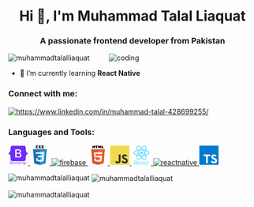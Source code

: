 <h1 align="center">Hi 👋, I'm Muhammad Talal Liaquat</h1>
<h3 align="center">A passionate frontend developer from Pakistan</h3>
<img align="right" alt="coding" width="300" src="https://agencypartner.com/wp-content/uploads/2022/05/91382-web-development.gif">

<p align="left"> <img src="https://komarev.com/ghpvc/?username=muhammadtalalliaquat&label=Profile%20views&color=0e75b6&style=flat" alt="muhammadtalalliaquat" /> </p>

- 🌱 I’m currently learning **React Native**

<h3 align="left">Connect with me:</h3>
<p align="left">
<a href="https://linkedin.com/in/https://www.linkedin.com/in/muhammad-talal-428699255/" target="blank"><img align="center" src="https://raw.githubusercontent.com/rahuldkjain/github-profile-readme-generator/master/src/images/icons/Social/linked-in-alt.svg" alt="https://www.linkedin.com/in/muhammad-talal-428699255/" height="30" width="40" /></a>
</p>

<h3 align="left">Languages and Tools:</h3>
<p align="left"> <a href="https://getbootstrap.com" target="_blank" rel="noreferrer"> <img src="https://raw.githubusercontent.com/devicons/devicon/master/icons/bootstrap/bootstrap-plain-wordmark.svg" alt="bootstrap" width="40" height="40"/> </a> <a href="https://www.w3schools.com/css/" target="_blank" rel="noreferrer"> <img src="https://raw.githubusercontent.com/devicons/devicon/master/icons/css3/css3-original-wordmark.svg" alt="css3" width="40" height="40"/> </a> <a href="https://firebase.google.com/" target="_blank" rel="noreferrer"> <img src="https://www.vectorlogo.zone/logos/firebase/firebase-icon.svg" alt="firebase" width="40" height="40"/> </a> <a href="https://www.w3.org/html/" target="_blank" rel="noreferrer"> <img src="https://raw.githubusercontent.com/devicons/devicon/master/icons/html5/html5-original-wordmark.svg" alt="html5" width="40" height="40"/> </a> <a href="https://developer.mozilla.org/en-US/docs/Web/JavaScript" target="_blank" rel="noreferrer"> <img src="https://raw.githubusercontent.com/devicons/devicon/master/icons/javascript/javascript-original.svg" alt="javascript" width="40" height="40"/> </a> <a href="https://reactjs.org/" target="_blank" rel="noreferrer"> <img src="https://raw.githubusercontent.com/devicons/devicon/master/icons/react/react-original-wordmark.svg" alt="react" width="40" height="40"/> </a> <a href="https://reactnative.dev/" target="_blank" rel="noreferrer"> <img src="https://reactnative.dev/img/header_logo.svg" alt="reactnative" width="40" height="40"/> </a> <a href="https://www.typescriptlang.org/" target="_blank" rel="noreferrer"> <img src="https://raw.githubusercontent.com/devicons/devicon/master/icons/typescript/typescript-original.svg" alt="typescript" width="40" height="40"/> </a> </p>

<p><img align="left" src="https://github-readme-stats.vercel.app/api/top-langs?username=muhammadtalalliaquat&show_icons=true&locale=en&layout=compact" alt="muhammadtalalliaquat" /></p>

<p>&nbsp;<img align="center" src="https://github-readme-stats.vercel.app/api?username=muhammadtalalliaquat&show_icons=true&locale=en" alt="muhammadtalalliaquat" /></p>

<p><img align="center" src="https://github-readme-streak-stats.herokuapp.com/?user=muhammadtalalliaquat&" alt="muhammadtalalliaquat" /></p>


